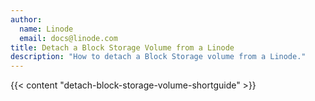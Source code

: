 ```yaml
---
author:
  name: Linode
  email: docs@linode.com
title: Detach a Block Storage Volume from a Linode
description: "How to detach a Block Storage volume from a Linode."
---
```


{{< content "detach-block-storage-volume-shortguide" >}}